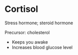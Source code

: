 # Cortisol

Stress hormone; steroid hormone

Precursor: cholesterol

* Keeps you awake
* Increases blood glucose level
